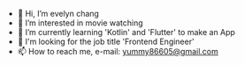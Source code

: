 - 👋 Hi, I’m evelyn chang
- 👀 I’m interested in movie watching
- 🌱 I’m currently learning 'Kotlin' and 'Flutter' to make an App
- 🌟 I'm looking for the job title 'Frontend Engineer'
- 📫 How to reach me, e-mail: yummy86605@gmail.com

<!---
evelynchang0605/evelynchang0605 is a ✨ special ✨ repository because its `README.md` (this file) appears on your GitHub profile.
You can click the Preview link to take a look at your changes.
--->
